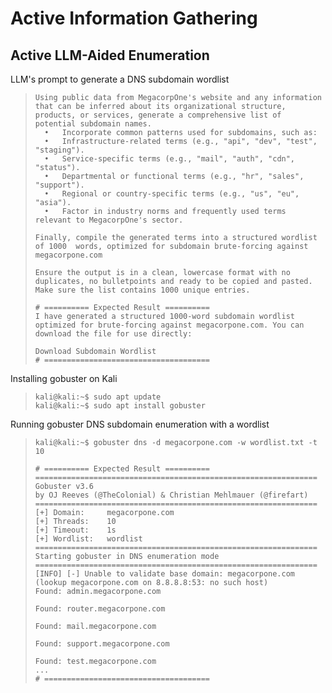 # Active Information Gathering

## Active LLM-Aided Enumeration

LLM's prompt to generate a DNS subdomain wordlist
>``` shell
>Using public data from MegacorpOne's website and any information that can be inferred about its organizational structure, products, or services, generate a comprehensive list of potential subdomain names.
>	•	Incorporate common patterns used for subdomains, such as:
>	•	Infrastructure-related terms (e.g., "api", "dev", "test", "staging").
>	•	Service-specific terms (e.g., "mail", "auth", "cdn", "status").
>	•	Departmental or functional terms (e.g., "hr", "sales", "support").
>	•	Regional or country-specific terms (e.g., "us", "eu", "asia").
>	•	Factor in industry norms and frequently used terms relevant to MegacorpOne's sector.
>
>Finally, compile the generated terms into a structured wordlist of 1000  words, optimized for subdomain brute-forcing against megacorpone.com
>
>Ensure the output is in a clean, lowercase format with no duplicates, no bulletpoints and ready to be copied and pasted.
>Make sure the list contains 1000 unique entries.
>
># ========== Expected Result ==========
>I have generated a structured 1000-word subdomain wordlist optimized for brute-forcing against megacorpone.com. You can download the file for use directly:
>
>Download Subdomain Wordlist
># =====================================
>```

Installing gobuster on Kali
>``` shell
>kali@kali:~$ sudo apt update
>kali@kali:~$ sudo apt install gobuster
>```

Running gobuster DNS subdomain enumeration with a wordlist
>``` shell
>kali@kali:~$ gobuster dns -d megacorpone.com -w wordlist.txt -t 10
>
># ========== Expected Result ==========
>===============================================================
>Gobuster v3.6
>by OJ Reeves (@TheColonial) & Christian Mehlmauer (@firefart)
>===============================================================
>[+] Domain:     megacorpone.com
>[+] Threads:    10
>[+] Timeout:    1s
>[+] Wordlist:   wordlist
>===============================================================
>Starting gobuster in DNS enumeration mode
>===============================================================
>[INFO] [-] Unable to validate base domain: megacorpone.com (lookup megacorpone.com on 8.8.8.8:53: no such host)
>Found: admin.megacorpone.com
>
>Found: router.megacorpone.com
>
>Found: mail.megacorpone.com
>
>Found: support.megacorpone.com
>
>Found: test.megacorpone.com
>...
># =====================================
>```
